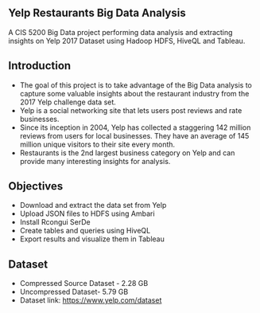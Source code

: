 ## Yelp Restaurants Big Data Analysis

A CIS 5200 Big Data project performing data analysis and extracting insights on Yelp 2017 Dataset using Hadoop HDFS, HiveQL and Tableau.

## Introduction

-	The goal of this project is to take advantage of the Big Data analysis to capture some valuable insights about the restaurant industry from the 2017 Yelp challenge data set.
-	Yelp is a social networking site that lets users post reviews and rate businesses.
-	Since its inception in 2004, Yelp has collected a staggering 142 million reviews from users for local businesses.  They have an average of 145 million unique visitors to their site every month.
-	Restaurants is the 2nd largest business category on Yelp and can provide many interesting insights for analysis.

## Objectives

-	Download and extract the data set from Yelp
-	Upload JSON files to HDFS using Ambari 
-	Install Rcongui SerDe
-	Create tables and queries using HiveQL
-	Export results and visualize them in Tableau
 
## Dataset
- Compressed Source Dataset - 2.28 GB 
- Uncompressed Dataset- 5.79 GB 
- Dataset link: https://www.yelp.com/dataset 

